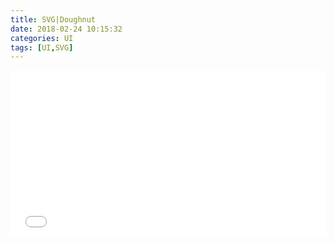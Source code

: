 ```yaml
---
title: SVG|Doughnut
date: 2018-02-24 10:15:32
categories: UI
tags: [UI,SVG]
---
```


<iframe height='265' scrolling='no' title='CSS only interactive donut chart' src='//codepen.io/phpsmarter/embed/OQoVBL/?height=265&theme-id=0&default-tab=css,result&embed-version=2' frameborder='no' allowtransparency='true' allowfullscreen='true' style='width: 100%;'>See the Pen <a href='https://codepen.io/phpsmarter/pen/OQoVBL/'>CSS only interactive donut chart</a> by phpsmarter (<a href='https://codepen.io/phpsmarter'>@phpsmarter</a>) on <a href='https://codepen.io'>CodePen</a>.
</iframe>

